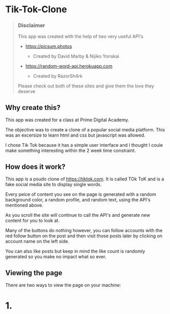 # Tik-Tok-Clone

> ### Disclaimer
>
> This app was created with the help of two very useful API's
>
> -   https://picsum.photos
>
>     -   Created by David Marby & Nijiko Yonskai
>
> -   https://random-word-api.herokuapp.com
>
>     -   Created by RazorSh4rk
>
> Please check out both of these sites and give them the love they deserve

## Why create this?

This app was created for a class at Prime Digital Academy.

The objective was to create a clone of a popular social media platform. This was an excersize to learn html and css but javascript was allowed.

I chose Tik Tok because it has a simple user interface and I thought I coule make something interesting within the 2 week time constraint.

## How does it work?

This app is a psudo clone of https://tiktok.com. It is called TOk ToK and is a fake social media site to display single words.

Every peice of content you see on the page is generated with a random background color, a random profile, and random text, using the API's mentioned above.

As you scroll the site will continue to call the API's and generate new content for you to look at.

Many of the buttons do nothing however, you can follow accounts with the red follow button on the post and then visit those posts later by clicking on account name on the left side.

You can also like posts but keep in mind the like count is randomly generated so you make no impact what so ever.

## Viewing the page

There are two ways to view the page on your machine:

# 1.
